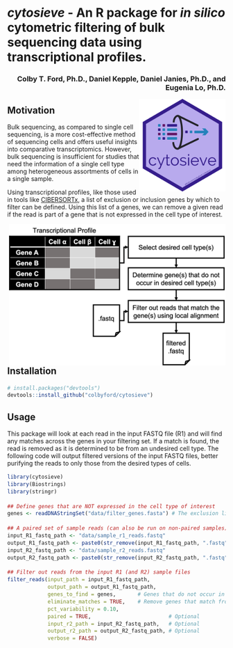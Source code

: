 # *cytosieve* - An R package for _in silico_ cytometric filtering of bulk sequencing data using transcriptional profiles.
<h3 align = "right">Colby T. Ford, Ph.D., Daniel Kepple, Daniel Janies, Ph.D., and Eugenia Lo, Ph.D.</h3>

<img align="right" src="https://raw.githubusercontent.com/colbyford/cytosieve/main/img/cytosieve_hex.png" alt="cytosieve icon" width="200">

## Motivation
Bulk sequencing, as compared to single cell sequencing, is a more cost-effective method of sequencing cells and offers useful insights into comparative transcriptomics. However, bulk sequencing is insufficient for studies that need the information of a single cell type among heterogeneous assortments of cells in a single sample.

Using transcriptional profiles, like those used in tools like [CIBERSORTx](https://cibersortx.stanford.edu/), a list of exclusion or inclusion genes by which to filter can be defined. Using this list of a genes, we can remove a given read if the read is part of a gene that is not expressed in the cell type of interest.

<img align="right" src="https://raw.githubusercontent.com/colbyford/cytosieve/main/img/process.png" width=500>

## Installation
```r
# install.packages("devtools")
devtools::install_github("colbyford/cytosieve")
```

## Usage
This package will look at each read in the input FASTQ file (R1) and will find any matches across the genes in your filtering set. If a match is found, the read is removed as it is determined to be from an undesired cell type. The following code will output filtered versions of the input FASTQ files, better purifying the reads to only those from the desired types of cells.

```r
library(cytosieve)
library(Biostrings)
library(stringr)

## Define genes that are NOT expressed in the cell type of interest
genes <- readDNAStringSet("data/filter_genes.fasta") # The exclusion list of sequences

## A paired set of sample reads (can also be run on non-paired samples)
input_R1_fastq_path <- "data/sample_r1_reads.fastq"
output_R1_fastq_path <- paste0(str_remove(input_R1_fastq_path, ".fastq"), "_filtered.fastq")
input_R2_fastq_path <- "data/sample_r2_reads.fastq"
output_R2_fastq_path <- paste0(str_remove(input_R2_fastq_path, ".fastq"), "_filtered.fastq")

## Filter out reads from the input R1 (and R2) sample files
filter_reads(input_path = input_R1_fastq_path,
             output_path = output_R1_fastq_path,
             genes_to_find = genes,       # Genes that do not occur in the desired cell type
             eliminate_matches = TRUE,    # Remove genes that match from the exclusion list
             pct_variability = 0.10,
             paired = TRUE,                         # Optional
             input_r2_path = input_R2_fastq_path,   # Optional
             output_r2_path = output_R2_fastq_path, # Optional
             verbose = FALSE)
```
